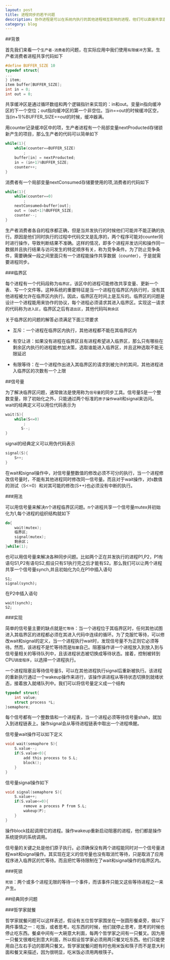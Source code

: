 ```yaml
---
layout: post
title: 进程同步的若干问题
description: 协作进程是可以在系统内执行的其他进程相互影响的进程，他们可以直接共享逻辑地址空间（包括代码和数据），或者只是通过文件共享数据。
category: blog
---
```


##背景

首先我们来看一个`生产者-消费者`的问题，在实际应用中我们使用`有限缓冲`方案。生产者消费者进程共享代码如下

```c
#define BUFFER_SIZE 10
typedef struct{
...
} item;
item buffer[BUFFER_SIZE];
int in = 0;
int out = 0;
```

共享缓冲区是通过循环数组和两个逻辑指针来实现的：in和out。变量in指向缓冲区的下一个空位；out指向缓冲区的第一个非空位。当in==out的时候缓冲区空，当(in+1)%BUFFER_SIZE==out的时候，缓冲器满。

用counter记录缓冲区中的项，生产者进程有一个局部变量nextProducted存储锁新产生的项目，那么生产者的代码可以简单如下

```c
while(1){
    while(counter==BUFFER_SIZE)
        ;
    buffer[in] = nextProducted;
    in = (in+1)%BUFFER_SIZE;
    counter++;
}
```

消费者有一个局部变量nextConsumed存储要使用的项,消费者的代码如下

```c
while(1){
    while(counter==0)
        ;
    nextConsumed=buffer[out];
    out = (out+1)%BUFFER_SIZE;
    counter--;
}
```

生产者消费者各自的程序都正确，但是当并发执行的时候他们可能并不能正确的执行。原因是他们同时执行的过程中代码交叉是乱序的，两个程序可能对counter同时进行操作，导致判断结果不准确。这样的情况，即多个进程并发访问和操作同一数据并且执行结果与访问发生的特定顺序有关，称为竞争条件。为了防止竞争条件，需要确保一段之间里面只有一个进程能操作共享数据（counter），于是就需要进程同步。

###临界区

每个进程有一个代码段称为`临界区`，该区中的进程可能修改共享变量、更新一个表、写一个文件等。这种系统的重要特征是当一个进程在临界区内执行时，没有其他进程被允许在临界区内执行。因此，临界区在时间上是互斥的。临界区的问题是设计一个进程能用来协作的协议，每个进程必须请求其进入临界区。实现这一请求的代码称为`进入区`，临界区之后有`退出区`，其他代码叫`剩余区`

关于临界区的问题的解答必须满足下面三项要求

* 互斥：一个进程在临界区内执行，其他进程都不能在其临界区内

* 有空让进：如果没有进程在临界区且有进程希望进入临界区，那么只有哪些在剩余区内执行的进程能参加决策，选取谁能进入临界区，并且这种选取不能无限延迟

* 有限等待：在一个进程作出进入其临界区的请求到被允许的其间，其他进程进入临界区的次数有一个上限

##信号量

为了解决临界区问题，通常做法是使用称为`信号量`的同步工具。信号量S是一个整数变量，除了初始化之外，只能通过两个标准的`原子操作`wait和signal来访问。wait的经典定义可以用位代码表示为

```c
wait(S){
    while(S<=0)
        ;
       S--;
}
```

signal的经典定义可以用伪代码表示

```c
signal(S){
    S++;
}
```

在wait和signal操作中，对信号量整数值的修改必须不可分的执行，当一个进程修改信号量时，不能有其他进程同时修改同一信号量。而且对于wait操作，对s数值的测试（S<=0）和对其可能的修改(S++)也必须没有中断的执行。

###用法

可以用信号量来解决n个进程临界区问题。n个进程共享一个信号量mutex并初始化为1,每个进程的组织结构就如下

```c
do{
    wait(mutex);
    临界区;
    signal(mutex);
    剩余区；
}while(1);
```

也可以用信号量来解决各种同步问题。比如两个正在并发执行的进程P1,P2，P1有语句S1,P2有语句S2,假设只有S1执行完之后才能有S2。那么我们可以让两个进程共享一个信号量synch,并且初始化为0,在P1中插入语句

```
S1;
signal(synch);
```

在P2中插入语句

```
wait(synch);
S2;
```

###实现

简单的信号量主要的缺点就是`忙等待`：当一个进程位于其临界区时，任何其他试图进入其临界区的进程都必须在其进入代码中连续的循环。为了克服忙等待，可以修改wait和signal的定义，当一个进程执行wait时，发现信号量不为正则它必须等待。然而，该进程不是忙等待而是`阻塞`自己。阻塞操作讲一个进程放入到放入到与信号量相关的等待队列中，且该进程状态被切换成等待状态。接着，控制被转到CPU`调度程序`，以选择一个进程执行。

一个进程阻塞且等待信号量S，可以在其他进程执行signal后重新被执行。该进程的重新执行通过一个wakeup操作来进行，该操作讲进程从等待状态切换到就绪状态，接着放入就绪队列中。我们可以将信号量定义成一个结构

```c
typedef struct{
    int value;
    struct process *L;
}semaphore;
```

每个信号都有一个整数值和一个进程表，当一个进程必须等待信号量shah，就加入到进程链表上。操作signal会从等待进程链表中取出一个进程唤醒。

信号量wait操作可以如下定义

```c
void wait(semaphore S){
    S.value--;
    if(S.value<0){
        add this process to S.L;
        block();
    }
}
```

信号量signal操作如下

```c
void signal(semaphore S){
    S.value++;
    if(S.value<=0){
        remove a process P from S.L;
        wakeup(P);
    }
}
```

操作block挂起调用它的进程。操作wakeup重新启动阻塞的进程，他们都是操作系统提供的系统调用。

信号量的关键之处是他们原子执行。必须确保没有两个进程能同时对一个信号量进程wait和signal操作。其实现在定义的信号量也没有取消忙等待，只是取消了应用程序进入临界区的忙等待。而且把忙等待限制在了wait和signal操作的临界区内。

###死锁

`死锁`：两个或多个进程无限的等待一个事件，而该事件只能又这些等待进程之一来产生。

##经典同步问题

###哲学家就餐

哲学家就餐问题可以这样表述，假设有五位哲学家围坐在一张圆形餐桌旁，做以下两件事情之一：吃饭，或者思考。吃东西的时候，他们就停止思考，思考的时候也停止吃东西。餐桌中间有一大碗意大利面，每两个哲学家之间有一只餐叉。因为用一只餐叉很难吃到意大利面，所以假设哲学家必须用两只餐叉吃东西。他们只能使用自己左右手边的那两只餐叉。哲学家就餐问题有时也用米饭和筷子而不是意大利面和餐叉来描述，因为很明显，吃米饭必须用两根筷子。


